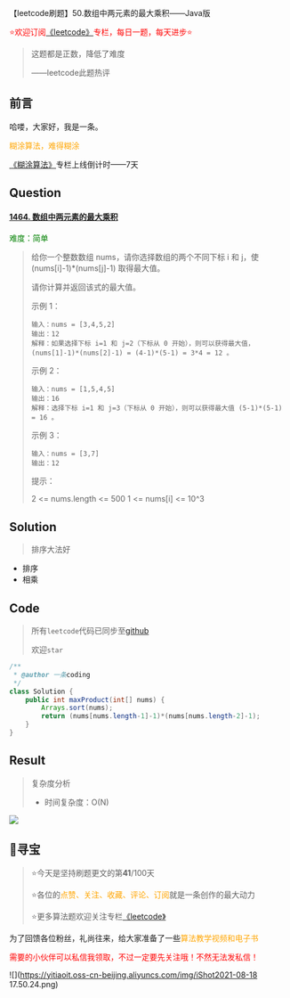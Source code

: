 【leetcode刷题】50.数组中两元素的最大乘积——Java版

<font color=red>⭐欢迎订阅[《leetcode》](https://blog.csdn.net/skylibiao/category_10867560.html)专栏，每日一题，每天进步⭐</font>

>这题都是正数，降低了难度
>
>——leetcode此题热评

## 前言

哈喽，大家好，我是一条。

<font color=orange>糊涂算法，难得糊涂</font>

[《糊涂算法》](https://blog.csdn.net/skylibiao/category_11292502.html?spm=1001.2014.3001.5482)专栏上线倒计时——7天

## Question

#### [1464. 数组中两元素的最大乘积](https://leetcode-cn.com/problems/maximum-product-of-two-elements-in-an-array/)

<font color=green>难度：简单</font>

>给你一个整数数组 nums，请你选择数组的两个不同下标 i 和 j，使 (nums[i]-1)*(nums[j]-1) 取得最大值。
>
>请你计算并返回该式的最大值。
>
> 
>
>示例 1：
>
>```
>输入：nums = [3,4,5,2]
>输出：12 
>解释：如果选择下标 i=1 和 j=2（下标从 0 开始），则可以获得最大值，(nums[1]-1)*(nums[2]-1) = (4-1)*(5-1) = 3*4 = 12 。 
>```
>
>
>示例 2：
>
>```
>输入：nums = [1,5,4,5]
>输出：16
>解释：选择下标 i=1 和 j=3（下标从 0 开始），则可以获得最大值 (5-1)*(5-1) = 16 。
>```
>
>示例 3：
>
>```
>输入：nums = [3,7]
>输出：12
>```
>
>
>提示：
>
>2 <= nums.length <= 500
>1 <= nums[i] <= 10^3

## Solution

>排序大法好

- 排序
- 相乘


## Code

>所有`leetcode`代码已同步至[github](https://github.com/lbsys)
>
>欢迎`star`

```java
/**
 * @author 一条coding
 */
class Solution {
    public int maxProduct(int[] nums) {
        Arrays.sort(nums);
        return (nums[nums.length-1]-1)*(nums[nums.length-2]-1); 
    }
}
```

## Result

> 复杂度分析
>
> - 时间复杂度：O(N) 

![](https://yitiaoit.oss-cn-beijing.aliyuncs.com/img/image-20210825234016962.png)


## 🌈寻宝

>⭐今天是坚持刷题更文的第**41**/100天
>
>⭐各位的<font color=orange>点赞、关注、收藏、评论、订阅</font>就是一条创作的最大动力
>
>⭐更多算法题欢迎关注专栏[《leetcode》](https://blog.csdn.net/skylibiao/category_10867560.html)

为了回馈各位粉丝，礼尚往来，给大家准备了一些<font color=orange>算法教学视频和电子书</font>

<font color=red>需要的小伙伴可以私信我领取，不过一定要先关注哦！不然无法发私信！</font>

![](https://yitiaoit.oss-cn-beijing.aliyuncs.com/img/iShot2021-08-18 17.50.24.png)